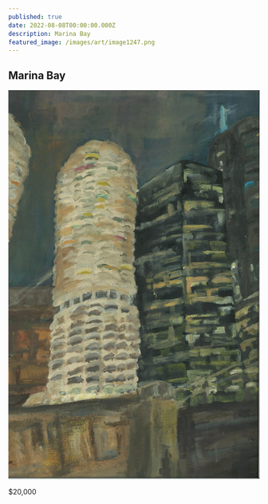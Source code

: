 ```yaml
---
published: true
date: 2022-08-08T00:00:00.000Z
description: Marina Bay
featured_image: /images/art/image1247.png
---
```

## Marina Bay

![](/images/art/image1247.png)

$20,000

